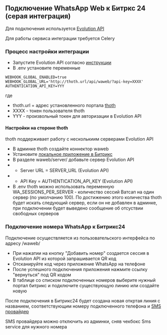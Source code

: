 ## Подключение WhatsApp Web к Битркс 24 (серая интеграция)

Для подключения используется [Evolution API](https://github.com/EvolutionAPI/evolution-api)

Для работы сервиса интеграции требуется Celery

### Процесс настройки интеграции

+ Запустите Evolution API согласно [инструкции](https://doc.evolution-api.com/v2/en/get-started/introduction)
+ В .env установите переменные 
```
WEBHOOK_GLOBAL_ENABLED=true
WEBHOOK_GLOBAL_URL='http://thoth.url/api/waweb/?api-key=XXXX'
AUTHENTICATION_API_KEY=YYY
```

где 
+ thoth.url = адрес установленного портала [thoth](/README_ru.md)
+ XXXX - токен пользователя thoth
+ YYY - произвольный токен для авторизации в Evolution API

#### Настройки на стороне thoth
thoth поддерживает работу с несколькиим серверами Evolution API
+ В админке thoth создайте коннектор waweb
+ Установите [локальное приложение в Битрикс](bitrix.ru.md)
+ В разделе waweb/server/ добавьте сервер Evolution API
+ + Server URL = SERVER_URL (Evolution API)
+ + API Key = AUTHENTICATION_API_KEY (Evolution API)
+ В .env thoth можно использовать переменную WA_SESSIONS_PER_SERVER - количество сессий Ватсап на один сервер (по умолчанию 100). По достижению этого количества thoth будет искать следующий сервер, если он не добавлен в админке, при подключении будет выведено сообщение об отсуствии свободных серверов

### Подключение номера WhatsApp к Битрикс24
Подключение осуществляется из пользовательского интерфейса по адресу /waweb/
+ При нажатии на кнопку "Добавить номер" создается сессия в Evolution API из которой запрашивается QR код 
+ Отсканируйте код через приложение WhatsApp на телефоне 
+ После успешного подключения приложения нажмите ссылку "вернуться" под QR кодом
+ В таблице со списком подключенных номеров выберите нужный портал битрикс и подключите существующую линию или создайте новую

После подключения в Битрикс24 будет создана новая откртая линия с названием, соответствующим номеру подключенного телефона и [SMS провайдер](messageservice.md)

SMS провайдера можно отключить из админки, сняв чекбокс Sms service для нужного номера